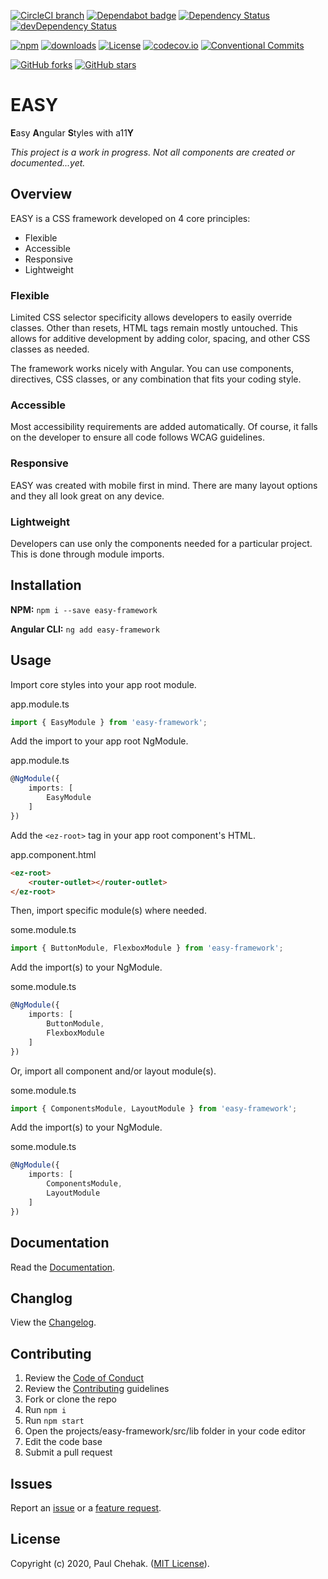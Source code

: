 [![CircleCI branch](https://img.shields.io/circleci/project/github/richpauly13/easy/master.svg?label=circleci)](https://circleci.com/gh/richpauly13/easy) [![Dependabot badge](https://api.dependabot.com/badges/status?host=github&repo=richpauly13/easy)](https://dependabot.com) [![Dependency Status](https://david-dm.org/richpauly13/easy.svg)](https://david-dm.org/richpauly13/easy) [![devDependency Status](https://david-dm.org/richpauly13/easy/dev-status.svg)](https://david-dm.org/richpauly13/easy?type=dev)

[![npm](https://img.shields.io/npm/v/easy-framework.svg)](https://www.npmjs.com/package/easy-framework) [![downloads](https://badgen.net/npm/dt/easy-framework)](https://www.npmjs.com/package/easy-framework) [![License](https://img.shields.io/badge/license-MIT-brightgreen.svg)](https://github.com/richpauly13/easy/blob/master/LICENSE) [![codecov.io](https://codecov.io/github/richpauly13/easy/coverage.svg?branch=master)](https://codecov.io/github/richpauly13/easy?branch=master) [![Conventional Commits](https://img.shields.io/badge/Conventional%20Commits-1.0.0-brightgreen.svg)](https://conventionalcommits.org)

[![GitHub forks](https://img.shields.io/github/forks/richpauly13/easy.svg?style=social&label=Fork)](https://github.com/richpauly13/easy/fork) [![GitHub stars](https://img.shields.io/github/stars/richpauly13/easy.svg?style=social&label=Star)](https://github.com/richpauly13/easy)

# EASY

**E**asy **A**ngular **S**tyles with a11**Y**

_This project is a work in progress. Not all components are created or documented...yet._

## Overview

EASY is a CSS framework developed on 4 core principles:

-   Flexible
-   Accessible
-   Responsive
-   Lightweight

### Flexible

Limited CSS selector specificity allows developers to easily override classes. Other than resets, HTML tags remain mostly untouched. This allows for additive development by adding color, spacing, and other CSS classes as needed.

The framework works nicely with Angular. You can use components, directives, CSS classes, or any combination that fits your coding style.

### Accessible

Most accessibility requirements are added automatically. Of course, it falls on the developer to ensure all code follows WCAG guidelines.

### Responsive

EASY was created with mobile first in mind. There are many layout options and they all look great on any device.

### Lightweight

Developers can use only the components needed for a particular project. This is done through module imports.

## Installation

**NPM:** `npm i --save easy-framework`

**Angular CLI:** `ng add easy-framework`

## Usage

Import core styles into your app root module.

app.module.ts

```ts
import { EasyModule } from 'easy-framework';
```

Add the import to your app root NgModule.

app.module.ts

```ts
@NgModule({
    imports: [
        EasyModule
    ]
})
```

Add the `<ez-root>` tag in your app root component's HTML.

app.component.html

```html
<ez-root>
    <router-outlet></router-outlet>
</ez-root>
```

Then, import specific module(s) where needed.

some.module.ts

```ts
import { ButtonModule, FlexboxModule } from 'easy-framework';
```

Add the import(s) to your NgModule.

some.module.ts

```ts
@NgModule({
    imports: [
        ButtonModule,
        FlexboxModule
    ]
})
```

Or, import all component and/or layout module(s).

some.module.ts

```ts
import { ComponentsModule, LayoutModule } from 'easy-framework';
```

Add the import(s) to your NgModule.

some.module.ts

```ts
@NgModule({
    imports: [
        ComponentsModule,
        LayoutModule
    ]
})
```

## Documentation

Read the [Documentation](https://richpauly13.github.io/easy/).

## Changlog

View the [Changelog](https://github.com/richpauly13/easy/blob/master/projects/easy-framework/CHANGELOG.md).

## Contributing

1. Review the [Code of Conduct](https://github.com/richpauly13/easy/blob/master/CODE_OF_CONDUCT.md)
1. Review the [Contributing](https://github.com/richpauly13/easy/blob/master/CONTRIBUTING.md) guidelines
1. Fork or clone the repo
1. Run `npm i`
1. Run `npm start`
1. Open the projects/easy-framework/src/lib folder in your code editor
1. Edit the code base
1. Submit a pull request

## Issues

Report an [issue](https://github.com/richpauly13/easy/issues/new?template=bug_report.md) or a [feature request](https://github.com/richpauly13/easy/issues/new?template=feature_request.md).

## License

Copyright (c) 2020, Paul Chehak. ([MIT License](https://github.com/richpauly13/easy/blob/master/LICENSE.md)).
